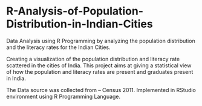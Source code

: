 # R-Analysis-of-Population-Distribution-in-Indian-Cities
Data Analysis using R Programming by analyzing the population distribution and the literacy rates for the Indian Cities.

Creating a visualization of the population distribution and literacy rate scattered in the cities of India. This project aims at giving a statistical view of how the population and literacy rates are present and graduates present in India. 

The Data source was collected from – Census 2011.
Implemented in RStudio environment using R Programming Language.
